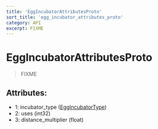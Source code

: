 ```yaml
---
title: 'EggIncubatorAttributesProto'
sort_title: 'egg_incubator_attributes_proto'
category: API
excerpt: FIXME
---
```


# EggIncubatorAttributesProto

> FIXME

## Attributes:

- 1: incubator_type ([EggIncubatorType](../../enums/EggIncubatorType/))
- 2: uses (int32)
- 3: distance_multiplier (float)
